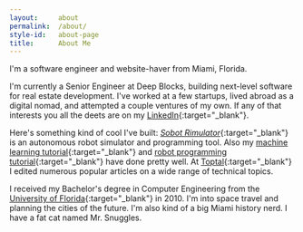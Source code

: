 ```yaml
---
layout:     about
permalink:  /about/
style-id:   about-page
title:      About Me
---
```


I'm a software engineer and website-haver from Miami, Florida.

I'm currently a Senior Engineer at Deep Blocks, building next-level software for real estate development. I've worked at a few startups, lived abroad as a digital nomad, and attempted a couple ventures of my own. If any of that interests you all the deets are on my [LinkedIn](https://www.linkedin.com/in/nickmccrea/){:target="_blank"}.

Here's something kind of cool I've built: [_Sobot Rimulator_](https://github.com/nmccrea/sobot-rimulator){:target="_blank"} is an autonomous robot simulator and programming tool. Also my [machine learning tutorial](https://www.toptal.com/machine-learning/machine-learning-theory-an-introductory-primer#obtain-only-eye-opening-engineers){:target="_blank"} and [robot programming tutorial](https://www.toptal.com/robotics/programming-a-robot-an-introductory-tutorial#obtain-only-eye-opening-engineers){:target="_blank"} have done pretty well. At [Toptal](https://www.toptal.com/blog#obtain-only-eye-opening-engineers){:target="_blank"} I edited numerous popular articles on a wide range of technical topics.

I received my Bachelor's degree in Computer Engineering from the [University of Florida](http://www.ufl.edu/){:target="_blank"} in 2010. I'm into space travel and planning the cities of the future. I'm also kind of a big Miami history nerd. I have a fat cat named Mr. Snuggles.
